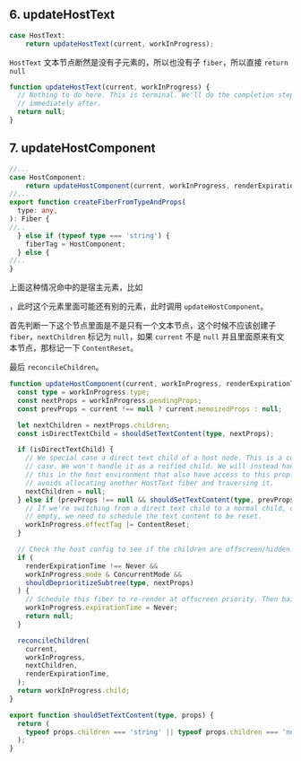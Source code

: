 ## 6. updateHostText

```ts
case HostText:
	return updateHostText(current, workInProgress);
```

`HostText` 文本节点断然是没有子元素的，所以也没有子 `fiber`，所以直接 `return null`

```ts
function updateHostText(current, workInProgress) {
  // Nothing to do here. This is terminal. We'll do the completion step
  // immediately after.
  return null;
}
```

## 7. updateHostComponent

```ts
//...
case HostComponent:
	return updateHostComponent(current, workInProgress, renderExpirationTime);
//...
export function createFiberFromTypeAndProps(
  type: any,
): Fiber {
//..
  } else if (typeof type === 'string') {
    fiberTag = HostComponent;
  } else {
//..
}
```

上面这种情况命中的是宿主元素，比如 <div><div/>，此时这个元素里面可能还有别的元素，此时调用 `updateHostComponent`。

首先判断一下这个节点里面是不是只有一个文本节点，这个时候不应该创建子 `fiber`，`nextChildren` 标记为 `null`，如果 `current` 不是 `null` 并且里面原来有文本节点，那标记一下 `ContentReset`。

最后 `reconcileChildren`。

```ts
function updateHostComponent(current, workInProgress, renderExpirationTime) {
  const type = workInProgress.type;
  const nextProps = workInProgress.pendingProps;
  const prevProps = current !== null ? current.memoizedProps : null;

  let nextChildren = nextProps.children;
  const isDirectTextChild = shouldSetTextContent(type, nextProps);

  if (isDirectTextChild) {
    // We special case a direct text child of a host node. This is a common
    // case. We won't handle it as a reified child. We will instead handle
    // this in the host environment that also have access to this prop. That
    // avoids allocating another HostText fiber and traversing it.
    nextChildren = null;
  } else if (prevProps !== null && shouldSetTextContent(type, prevProps)) {
    // If we're switching from a direct text child to a normal child, or to
    // empty, we need to schedule the text content to be reset.
    workInProgress.effectTag |= ContentReset;
  }

  // Check the host config to see if the children are offscreen/hidden.
  if (
    renderExpirationTime !== Never &&
    workInProgress.mode & ConcurrentMode &&
    shouldDeprioritizeSubtree(type, nextProps)
  ) {
    // Schedule this fiber to re-render at offscreen priority. Then bailout.
    workInProgress.expirationTime = Never;
    return null;
  }

  reconcileChildren(
    current,
    workInProgress,
    nextChildren,
    renderExpirationTime,
  );
  return workInProgress.child;
}
```

```ts
export function shouldSetTextContent(type, props) {
  return (
    typeof props.children === 'string' || typeof props.children === 'number'
  );
}
```

